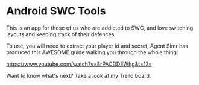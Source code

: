 # Android SWC Tools

This is an app for those of us who are addicted to SWC, and love switching layouts and keeping track of their defences.

To use, you will need to extract your player id and secret, Agent Simr has produced this AWESOME guide walking you through the whole thing:

https://www.youtube.com/watch?v=8rPACDDEWhg&t=13s

Want to know what's next? Take a look at my Trello board.
